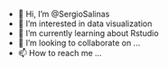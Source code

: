 - 👋 Hi, I’m @SergioSalinas
- 👀 I’m interested in data visualization
- 🌱 I’m currently learning about Rstudio
- 💞️ I’m looking to collaborate on ...
- 📫 How to reach me ...

<!---
SergioSalina/SergioSalina is a ✨ special ✨ repository because its `README.md` (this file) appears on your GitHub profile.
You can click the Preview link to take a look at your changes.
--->
